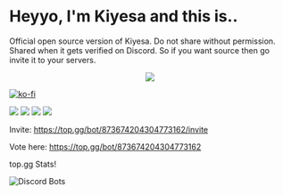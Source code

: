 # Heyyo, I'm Kiyesa and this is..
Official open source version of Kiyesa. Do not share without permission. Shared when it gets verified on Discord. So if you want source then go invite it to your servers.
<div align="center">
    <a href="https://discord.com/users/873674204304773162" title="Discord Profile"><img src="https://lanyard-profile-readme.vercel.app/api/873674204304773162/?theme=light&bg=809ecf&animated=true&hideDiscrim=true&borderRadius=30px"></a>
</div>

[![ko-fi](https://ko-fi.com/img/githubbutton_sm.svg)](https://ko-fi.com/Q5Q366NMZ)

<a href="https://discord.gg/drYGy3NZ4S"><img src="https://img.shields.io/badge/Support%20Server%20-8F00FF.svg?&style=for-the-badge&logo=discord&logoColor=white"></a>
  <a href="https://discord.com/users/730448609790787585"><img src="https://img.shields.io/badge/Niyuki%20-808080.svg?&style=for-the-badge&logo=discord&logoColor=white"></a>
  <a href="https://github.com/niyuki"><img src="https://img.shields.io/badge/Github%20-1d202b.svg?&style=for-the-badge&logo=github&logoColor=white"></a>
  <a href="https://discord.com/users/873674204304773162"><img src="https://img.shields.io/badge/Kiyesa%20-ff0000.svg?&style=for-the-badge&logo=discord&logoColor=white"></a>

Invite:
https://top.gg/bot/873674204304773162/invite

Vote here:
https://top.gg/bot/873674204304773162

top.gg Stats!

![Discord Bots](https://top.gg/api/widget/873674204304773162.svg)
